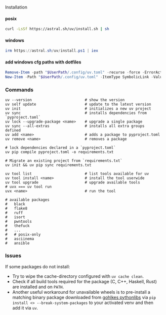 
Installation

#### posix

```sh
curl -LsSf https://astral.sh/uv/install.sh | sh
```

#### windows 

```powershell
irm https://astral.sh/uv/install.ps1 | iex
```


#### add windows cfg paths with dotfiles

```powershell
Remove-Item -path "$UserPath/.config/uv.toml" -recurse -force -ErrorAction SilentlyContinue
New-Item -Path "$UserPath/.config/uv.toml" -ItemType SymbolicLink -Value "$env:DOTFILES/common/python/uv.toml"
```


### Commands

```shell
uv --version                        # show the version
uv self update                      # update to the latest version
uv init                             # initializes a new uv project
uv sync                             # installs dependencies from `pyproject.toml`
uv lock --upgrade-package <name>    # upgrade a single package
uv sync --all-extras                # installs all extra groups defined
uv add <name>                       # adds a package to pyproject.toml
uv remove <name>                    # removes a package

# lock dependencies declared in a `pyproject.toml`
uv pip compile pyproject.toml -o requirements.txt

# Migrate an existing project from `requirements.txt`
uv init && uv pip sync requirements.txt
```

```shell
uv tool list                        # list tools available for uv
uv tool install <name>              # install the tool userwide
uv tool upgrade                     # upgrade available tools
# uvx === uv tool run
uvx <name>                          # run the tool

# available packages
#   black
#   flake8
#   ruff
#   isort
#   pwntools
#   thefuck
#   ...
#   # posix-only
#   asciinema
#   ansible

```


### Issues

If some packages do not install:

- Try to wipe the cache-directory configured with `uv cache clean`.  
- Check if all build tools required for the package (C, C++, Haskell, Rust) are installed and on `PATH`.
- Another useful workaround for unavailable wheels is to pre-install a matching binary package downloaded from [gohlkes pythonlibs](https://www.lfd.uci.edu/~gohlke/pythonlibs/) via `pip install <> --break-system-packages` to your activated venv and then add it via `uv`.

